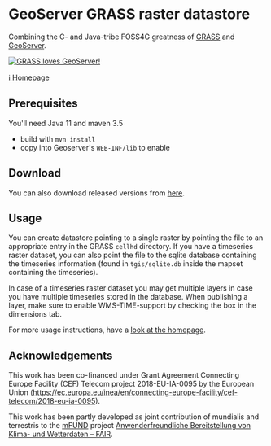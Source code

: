 # GeoServer GRASS raster datastore

Combining the C- and Java-tribe FOSS4G greatness of [GRASS](https://grass.osgeo.org/) and
[GeoServer](http://geoserver.org/).

[![GRASS loves GeoServer!](https://mundialis.github.io/geoserver-grass-raster-datastore/images/grass-heart-geoserver.svg)](https://mundialis.github.io/geoserver-grass-raster-datastore)

[ℹ️ Homepage](https://mundialis.github.io/geoserver-grass-raster-datastore/)

## Prerequisites

You'll need Java 11 and maven 3.5

* build with `mvn install`
* copy into Geoserver's `WEB-INF/lib` to enable

## Download

You can also download released versions from [here](https://nexus.terrestris.de/#browse/browse:public:de%2Fterrestris%2Fgeoserver-grass-raster-datastore).

## Usage

You can create datastore pointing to a single raster by pointing the file to an appropriate entry in the GRASS `cellhd`
directory. If you have a timeseries raster dataset, you can also point the file to the sqlite database containing the
timeseries information (found in `tgis/sqlite.db` inside the mapset containing the timeseries).

In case of a timeseries raster dataset you may get multiple layers in case you have multiple timeseries stored in the
database. When publishing a layer, make sure to enable WMS-TIME-support by checking the box in the dimensions tab.

For more usage instructions, have a [look at the homepage](https://mundialis.github.io/geoserver-grass-raster-datastore/).

## Acknowledgements

This work has been co-financed under Grant Agreement Connecting Europe Facility (CEF) Telecom project 2018-EU-IA-0095
by the European Union (https://ec.europa.eu/inea/en/connecting-europe-facility/cef-telecom/2018-eu-ia-0095).

This work has been partly developed as joint contribution of mundialis and terrestris to the
[mFUND](https://www.bmvi.de/SharedDocs/DE/Artikel/DG/mfund-projekte/fair.html) project
[Anwenderfreundliche Bereitstellung von Klima- und Wetterdaten – FAIR](https://www.fair-opendata.de/).
